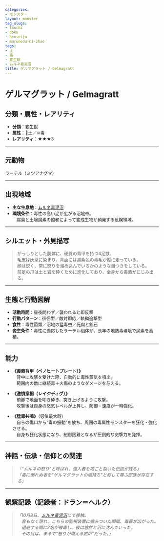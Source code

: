 ```yaml
---
categories:
- モンスター
layout: monster
tag_slugs:
- tsuchi
- doku
- henseiju
- murunedu-ni-zhao
tags:
- 土
- 毒
- 変生獣
- ムルネ毒泥沼
title: ゲルマグラット / Gelmagratt
---
```


# ゲルマグラット / Gelmagratt

## 分類・属性・レアリティ

* **分類**：変生獣  
* **属性**：🌱土／☠毒  
* **レアリティ**：★★★3

---

## 元動物

ラーテル（ミツアナグマ）

---

## 出現地域

* **主な生息地**：[ムルネ毒泥沼](../place/murune_bog.md)  
* **環境条件**：毒性の高い泥が広がる沼地帯。  
　腐臭と土壌魔素の飽和によって変成生物が頻発する危険領域。

---

## シルエット・外見描写

> がっしりとした胴体に、硬質の背甲を持つ4足獣。  
> 毛皮は灰茶に染まり、背面には黒紫色の毒毛が縦に走っている。  
> 顔は鋭く、常に怒りを溜め込んでいるかのような目つきをしている。  
> 前足の爪は土と岩を砕くために進化しており、全身から毒熱がにじみ出る。

---

## 生態と行動図解

* **活動時間**：昼夜問わず／襲われると即反撃  
* **行動パターン**：徘徊型／敵対即応／執拗追撃型  
* **食性**：毒性菌類／沼地の猛毒虫／死肉と鉱石  
* **変生条件**：毒性に適応したラーテル個体が、長年の地熱毒環境で魔素を蓄積。

---

## 能力

* **《毒熱背甲（ベノヒートプレート）》**  
　背中に攻撃を受けた際、自動的に毒性蒸気を噴出。  
　範囲内の敵に継続毒＋火傷のようなダメージを与える。

* **《激憤穿掘（レイジディグ）》**  
　前脚で地面を叩き砕き、突き上げるように攻撃。  
　攻撃後は自身の怒気レベルが上昇し、防御・速度が一時強化。

* **《猛毒共鳴》**（怒気最大時）  
　自らの傷口から“毒の振動”を放ち、周囲の毒属性モンスターを狂化・強化させる。  
　自身も狂化状態になり、制御困難となるが圧倒的な突撃力を発揮。

---

## 神話・伝承・信仰との関連

> *「“ムルネの怒り”と呼ばれ、侵入者を地ごと裂いた伝説が残る」*  
> *「毒に倒れぬ者を“ゲルマグラットの魂持ち”と称して尊ぶ部族が存在する」*

---

## 観察記録（記録者：ドラン＝ヘルク）

> *「10月8日、[ムルネ毒泥沼](../place/murune_bog.md)にて接触。  
　音もなく現れ、こちらの監視装置に噛みついた瞬間、毒霧が広がった。  
　退避する間に2名が被毒し、彼は悠然と沼に沈んでいった。  
　その目は、まるで“怒りが燃える燃炉”だった。」*